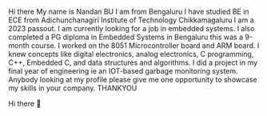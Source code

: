 Hi there 
My name is Nandan BU 
I am from Bengaluru I have studied BE in ECE from Adichunchanagiri Institute of Technology Chikkamagaluru I am a 2023 passout. 
I am currently looking for a job in embedded systems. 
I also completed a PG diploma in Embedded Systems in Bengaluru this was a 9-month course.
I worked on the 8051 Microcontroller board and ARM board. 
I knew concepts like digital electronics, analog electronics, C programming, C++, Embedded C, and data structures and algorithms. 
I did a project in my final year of engineering ie an IOT-based garbage monitoring system. 
Anybody looking at my profile please give me one opportunity to showcase my skills in your company.
                                                  THANKYOU




 Hi there 👋
<!--
**bunandan/bunandan** is a ✨ _special_ ✨ repository because its `README.md` (this file) appears on your GitHub profile.

Here are some ideas to get you started:

- 🔭 I’m currently working on ...
- 🌱 I’m currently learning ...
- 👯 I’m looking to collaborate on ...
- 🤔 I’m looking for help with ...
- 💬 Ask me about ...
- 📫 How to reach me: ...
- 😄 Pronouns: ...
- ⚡ Fun fact: ...
-->
